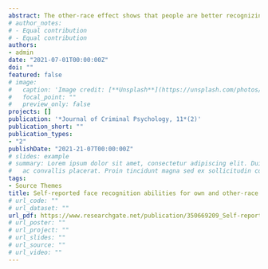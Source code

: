 ```yaml
---
abstract: The other-race effect shows that people are better recognizing faces from their own-race compared to other-race faces. This effect can have dramatic consequences in applied scenarios whereby face identification is paramount, such as eyewitness identification. This paper aims to investigate whether observers have insights into their ability to recognize other-race faces.,Chinese ethnic observers performed objective measures of own- and other-race face recognition – the Cambridge Face Memory Test Chinese and the Cambridge Face Memory Test original; the PI20 – a 20-items self-reported measured of general face recognition abilities; and the ORE20 – a new developed 20-items self-reported measure of other-race face recognition.,Recognition of own-race faces was better compared to other-race faces. This effect was also evident at a phenomenological level, as observers reported to be worse recognizing other-race faces compared to own-race faces. Additionally, although a moderate correlation was found between own-race face recognition abilities and the PI20, individual differences in the recognition of other-race faces was only poorly associated with observers' scores in the ORE20.,These results suggest that observers' insights to recognize faces are more consistent and reliable for own-race faces.,Self-reported measures of other-race recognition could produce misleading results. Thus, when evaluating eyewitness' accuracy identifying other-race faces, objective measures should be used.,In contrast to own race recognition, people have very limited insights into their recognition abilities for other race faces.
# author_notes:
# - Equal contribution
# - Equal contribution
authors:
- admin
date: "2021-07-01T00:00:00Z"
doi: ""
featured: false
# image:
#   caption: 'Image credit: [**Unsplash**](https://unsplash.com/photos/jdD8gXaTZsc)'
#   focal_point: ""
#   preview_only: false
projects: []
publication: '*Journal of Criminal Psychology, 11*(2)'
publication_short: ""
publication_types:
- "2"
publishDate: "2021-21-07T00:00:00Z"
# slides: example
# summary: Lorem ipsum dolor sit amet, consectetur adipiscing elit. Duis posuere tellus
#   ac convallis placerat. Proin tincidunt magna sed ex sollicitudin condimentum.
tags:
- Source Themes
title: Self-reported face recognition abilities for own and other-race faces
# url_code: ""
# url_dataset: ""
url_pdf: https://www.researchgate.net/publication/350669209_Self-reported_face_recognition_abilities_for_own_and_other-race_faces
# url_poster: ""
# url_project: ""
# url_slides: ""
# url_source: ""
# url_video: ""
---
```


